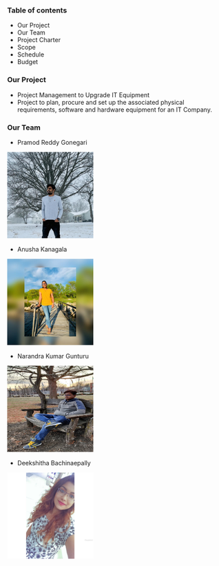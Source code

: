 ### Table of contents
* Our Project
* Our Team
* Project Charter
* Scope
* Schedule
* Budget

### Our Project
* Project Management to Upgrade IT Equipment
* Project to plan, procure and set up the associated physical requirements, software and hardware equipment for an IT Company.

### Our Team
* Pramod Reddy Gonegari
<img src="images/Pramod.jpg" alt="pramod" width="200" height="200"/>

* Anusha Kanagala
<img src="images/anusha.jpg" alt="anusha" width="200" height="200"/>

* Narandra Kumar Gunturu
<img src="images/narendra.JPG" alt="narendra" width="200" height="200"/>

* Deekshitha Bachinaepally
<img src="images/deekshitha.JPG" alt="deekshitha" width="200" height="200"/>
